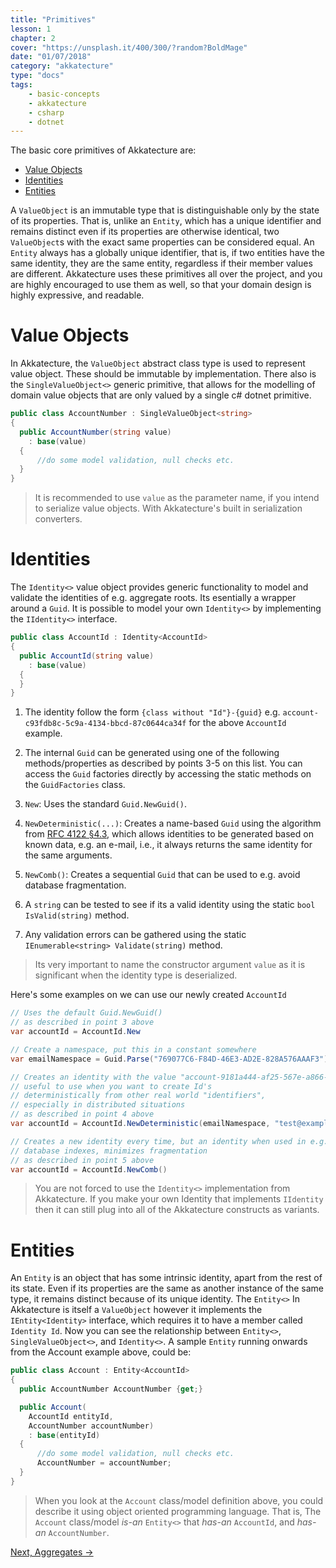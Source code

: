 ```yaml
---
title: "Primitives"
lesson: 1
chapter: 2
cover: "https://unsplash.it/400/300/?random?BoldMage"
date: "01/07/2018"
category: "akkatecture"
type: "docs"
tags:
    - basic-concepts
    - akkatecture
    - csharp
    - dotnet
---
```

The basic core primitives of Akkatecture are:

- [Value Objects](#value-objects)
- [Identities](#identities)
- [Entities](#entities)

A `ValueObject` is an immutable type that is distinguishable only by the state of its properties. That is, unlike an `Entity`, which has a unique identifier and remains distinct even if its properties are otherwise identical, two `ValueObject`s with the exact same properties can be considered equal. An `Entity` always has a globally unique identifier, that is, if two entities have the same identity, they are the same entity, regardless if their member values are different. Akkatecture uses these primitives all over the project, and you are highly encouraged to use them as well, so that your domain design is highly expressive, and readable.

# Value Objects

In Akkatecture, the `ValueObject` abstract class type is used to represent value object. These should be immutable by implementation. There also is the `SingleValueObject<>` generic primitive, that allows for the modelling of domain value objects that are only valued by a single c# dotnet primitive.

```csharp
public class AccountNumber : SingleValueObject<string>
{
  public AccountNumber(string value)
    : base(value)
  {
      //do some model validation, null checks etc.
  }
}
```
>It is recommended to use `value` as the parameter name, if you intend to serialize value objects. With Akkatecture's built in serialization converters.

# Identities

The `Identity<>` value object provides generic functionality to model and validate the identities of e.g. aggregate roots. Its esentially a wrapper around a `Guid`. It is possible to model your own `Identity<>` by implementing the `IIdentity<>` interface.

```csharp
public class AccountId : Identity<AccountId>
{
  public AccountId(string value)
    : base(value)
  {
  }
}
```

1. The identity follow the form `{class without "Id"}-{guid}` e.g. `account-c93fdb8c-5c9a-4134-bbcd-87c0644ca34f` for the above `AccountId` example.

2. The internal `Guid` can be generated using one of the following methods/properties as described by points 3-5 on this list. You can access the `Guid` factories directly by accessing the static methods on the `GuidFactories` class.

3. `New`: Uses the standard `Guid.NewGuid()`.

4.  `NewDeterministic(...)`: Creates a name-based `Guid` using the algorithm from [RFC 4122 §4.3](https://www.ietf.org/rfc/rfc4122.txt), which allows identities to be generated based on known data, e.g. an e-mail, i.e., it always returns the same identity for the same arguments.

5.  `NewComb()`: Creates a sequential `Guid` that can be used to e.g. avoid database fragmentation.

6.  A `string` can be tested to see if its a valid identity using the static `bool IsValid(string)` method.

7.  Any validation errors can be gathered using the static `IEnumerable<string> Validate(string)` method.

>    Its very important to name the constructor argument `value` as it is significant when the identity type is deserialized.


Here's some examples on we can use our newly created `AccountId`

```csharp
// Uses the default Guid.NewGuid()
// as described in point 3 above
var accountId = AccountId.New
```

```csharp
// Create a namespace, put this in a constant somewhere
var emailNamespace = Guid.Parse("769077C6-F84D-46E3-AD2E-828A576AAAF3");

// Creates an identity with the value "account-9181a444-af25-567e-a866-c263b6f6119a",
// useful to use when you want to create Id's
// deterministically from other real world "identifiers",
// especially in distributed situations
// as described in point 4 above
var accountId = AccountId.NewDeterministic(emailNamespace, "test@example.com");
```

```csharp
// Creates a new identity every time, but an identity when used in e.g.
// database indexes, minimizes fragmentation
// as described in point 5 above
var accountId = AccountId.NewComb()
```

> You are not forced to use the `Identity<>` implementation from Akkatecture. If you make your own Identity that implements `IIdentity` then it can still plug into all of the Akkatecture constructs as variants.

# Entities

An `Entity` is an object that has some intrinsic identity, apart from the rest of its state. Even if its properties are the same as another instance of the same type, it remains distinct because of its unique identity. The `Entity<>` In Akkatecture is itself a `ValueObject` however it implements the `IEntity<Identity>` interface, which requires it to have a member called `Identity Id`. Now you can see the relationship between `Entity<>`, `SingleValueObject<>`, and `Identity<>`. A sample `Entity` running onwards from the Account example above, could be:

```csharp
public class Account : Entity<AccountId>
{
  public AccountNumber AccountNumber {get;}

  public Account(
    AccountId entityId,
    AccountNumber accountNumber)
    : base(entityId)
  {
      //do some model validation, null checks etc.
      AccountNumber = accountNumber;
  }
}
```

> When you look at the `Account` class/model definition above, you could describe it using object oriented programming language. That is, The `Account` class/model *is-an* `Entity<>` that *has-an* `AccountId`, and *has-an*  `AccountNumber`. 

[Next, Aggregates →](/docs/aggregates)
